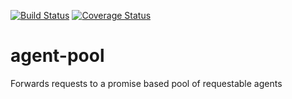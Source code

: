 [![Build Status](https://travis-ci.org/ryderbrooks/agent-pool.svg?branch=master)](https://travis-ci.org/ryderbrooks/agent-pool) [![Coverage Status](https://coveralls.io/repos/github/ryderbrooks/agent-pool/badge.svg?branch=master)](https://coveralls.io/github/ryderbrooks/agent-pool?branch=master)

# agent-pool
Forwards requests to a promise based pool of requestable agents

